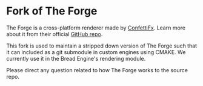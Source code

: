 # Fork of The Forge
The Forge is a cross-platform renderer made by [ConfettiFx](https://theforge.dev/). Learn more about it from their official [GitHub repo](https://github.com/ConfettiFX/The-Forge).

This fork is used to maintain a stripped down version of The Forge such that it can included as a git submodule in custom engines using CMAKE. We currently use it in the Bread Engine's rendering module.

Please direct any question related to how The Forge works to the source repo.
